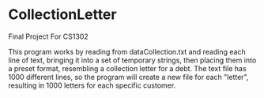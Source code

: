 # CollectionLetter
Final Project For CS1302

This program works by reading from dataCollection.txt and reading each line of text, bringing it into a set of temporary strings, then placing them into a preset format, resembling a collection letter for a debt. The text file has 1000 different lines, so the program will create a new file for each "letter", resulting in 1000 letters for each specific customer.
